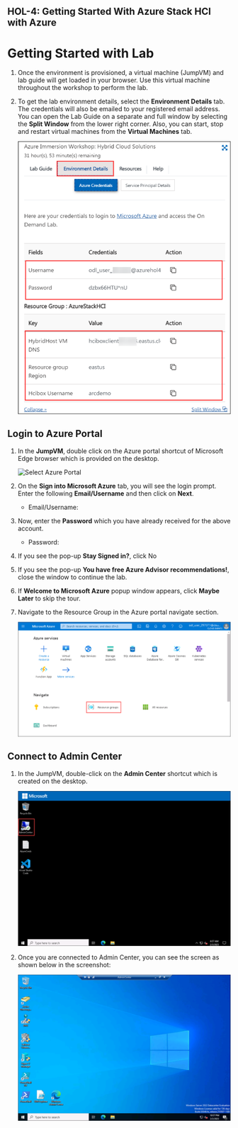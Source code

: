 HOL-4: Getting Started With Azure Stack HCI with Azure
-------------------------
       
# Getting Started with Lab

1. Once the environment is provisioned, a virtual machine (JumpVM) and lab guide will get loaded in your browser. Use this virtual machine throughout the workshop to perform the lab.

1. To get the lab environment details, select the **Environment Details** tab. The credentials will also be emailed to your registered email address. You can open the Lab Guide on a separate and full window by selecting the **Split Window** from the lower right corner. Also, you can start, stop and restart virtual machines from the **Virtual Machines** tab.

   ![](media/env-page.png "Lab Environment")
 

## Login to Azure Portal

1. In the **JumpVM**, double click on the Azure portal shortcut of Microsoft Edge browser which is provided on the desktop.
  
    ![](.././media/select-azureportal.png "Select Azure Portal")
    
1. On the **Sign into Microsoft Azure** tab, you will see the login prompt. Enter the following **Email/Username** and then click on **Next**. 
      
      * Email/Username: <inject key="AzureAdUserEmail"></inject>
   
1. Now, enter the **Password** which you have already received for the above account.
      
      * Password: <inject key="AzureAdUserPassword"></inject>
      
1. If you see the pop-up **Stay Signed in?**, click No

1. If you see the pop-up **You have free Azure Advisor recommendations!**, close the window to continue the lab.

1. If **Welcome to Microsoft Azure** popup window appears, click **Maybe Later** to skip the tour.

1. Navigate to the Resource Group in the Azure portal navigate section.

    ![](.././media/navigate-resource-group.png "Select Resource Group from Navigate Option")


## Connect to Admin Center

1. In the JumpVM, double-click on the **Admin Center** shortcut which is created on the desktop.

   ![](media/open-admin-center.png "Open AC")
   
1. Once you are connected to Admin Center, you can see the screen as shown below in the screenshot:

   ![](media/ac-homepage.png "AC Home Page")
